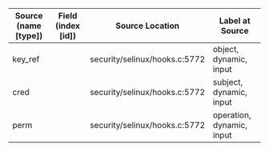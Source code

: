 | Source (name [type]) | Field (index [id]) | Source Location                    | Label at Source           |
|----------------------|--------------------|------------------------------------|---------------------------|
| key_ref              |                    | security/selinux/hooks.c:5772      | object, dynamic, input    |
| cred                 |                    | security/selinux/hooks.c:5772      | subject, dynamic, input   |
| perm                 |                    | security/selinux/hooks.c:5772      | operation, dynamic, input |